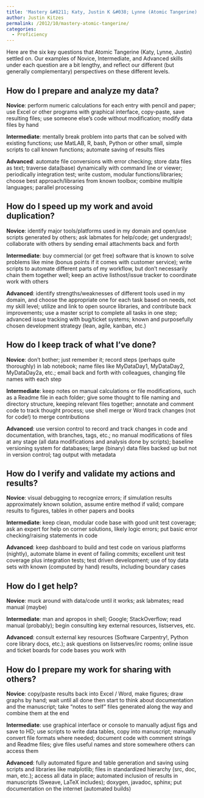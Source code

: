 ```yaml
---
title: 'Mastery &#8211; Katy, Justin K &#038; Lynne (Atomic Tangerine)'
author: Justin Kitzes
permalink: /2012/10/mastery-atomic-tangerine/
categories:
  - Proficiency
---
```

Here are the six key questions that Atomic Tangerine (Katy, Lynne, Justin) settled on. Our examples of Novice, Intermediate, and Advanced skills under each question are a bit lengthy, and reflect our different (but generally complementary) perspectives on these different levels.

<h2 dir="ltr">
  How do I prepare and analyze my data?
</h2>

**Novice**: perform numeric calculations for each entry with pencil and paper; use Excel or other programs with graphical interface, copy-paste, save resulting files; use someone else’s code without modification; modify data files by hand

**Intermediate**: mentally break problem into parts that can be solved with existing functions; use MatLAB, R, bash, Python or other small, simple scripts to call known functions; automate saving of results files

**Advanced**: automate file conversions with error checking; store data files as text; traverse data(base) dynamically with command line or viewer; periodically integration test; write custom, modular functions/libraries; choose best approach/libraries from known toolbox; combine multiple languages; parallel processing

<h2 dir="ltr">
  How do I speed up my work and avoid duplication?
</h2>

**Novice**: identify major tools/platforms used in my domain and open/use scripts generated by others; ask labmates for help/code; get undergrads!; collaborate with others by sending email attachments back and forth

**Intermediate**: buy commercial (or get free) software that is known to solve problems like mine (bonus points if it comes with customer service); write scripts to automate different parts of my workflow, but don’t necessarily chain them together well; keep an active listhost/issue tracker to coordinate work with others

**Advanced**: identify strengths/weaknesses of different tools used in my domain, and choose the appropriate one for each task based on needs, not my skill level; utilize and link to open source libraries, and contribute back improvements; use a master script to complete all tasks in one step; advanced issue tracking with bug/ticket systems; known and purposefully chosen development strategy (lean, agile, kanban, etc.)

<h2 dir="ltr">
  How do I keep track of what I’ve done?
</h2>

**Novice**: don’t bother; just remember it; record steps (perhaps quite thoroughly) in lab notebook; name files like MyDataDay1, MyDataDay2, MyDataDay2a, etc.; email back and forth with colleagues, changing file names with each step

**Intermediate**: keep notes on manual calculations or file modifications, such as a Readme file in each folder; give some thought to file naming and directory structure, keeping relevant files together; annotate and comment code to track thought process; use shell merge or Word track changes (not for code!) to merge contributions

**Advanced**: use version control to record and track changes in code and documentation, with branches, tags, etc.; no manual modifications of files at any stage (all data modifications and analysis done by scripts); baseline versioning system for databases; large (binary) data files backed up but not in version control; tag output with metadata

<h2 dir="ltr">
  How do I verify and validate my actions and results?
</h2>

**Novice**: visual debugging to recognize errors; if simulation results approximately known solution, assume entire method if valid; compare results to figures, tables in other papers and books

**Intermediate**: keep clean, modular code base with good unit test coverage; ask an expert for help on corner solutions, likely logic errors; put basic error checking/raising statements in code

**Advanced**: keep dashboard to build and test code on various platforms (nightly), automate blame in event of failing commits; excellent unit test coverage plus integration tests; test driven development; use of toy data sets with known (computed by hand) results, including boundary cases

<h2 dir="ltr">
  How do I get help?
</h2>

**Novice**: muck around with data/code until it works; ask labmates; read manual (maybe)

**Intermediate**: man and apropos in shell; Google; StackOverflow; read manual (probably); begin consulting key external resources, listserves, etc.

**Advanced**: consult external key resources (Software Carpentry!, Python core library docs, etc.); ask questions on listserves/irc rooms; online issue and ticket boards for code bases you work with

<h2 dir="ltr">
  How do I prepare my work for sharing with others?
</h2>

**Novice**: copy/paste results back into Excel / Word, make figures; draw graphs by hand; wait until all done then start to think about documentation and the manuscript; take “notes to self” files generated along the way and combine them at the end

**Intermediate**: use graphical interface or console to manually adjust figs and save to HD; use scripts to write data tables, copy into manuscript; manually convert file formats where needed; document code with comment strings and Readme files; give files useful names and store somewhere others can access them

**Advanced**: fully automated figure and table generation and saving using scripts and libraries like matplotlib; files in standardized hierarchy (src, doc, man, etc.); access all data in place; automated inclusion of results in manuscripts (Sweave, LaTeX includes); doxygen, javadoc, sphinx; put documentation on the internet (automated builds)
